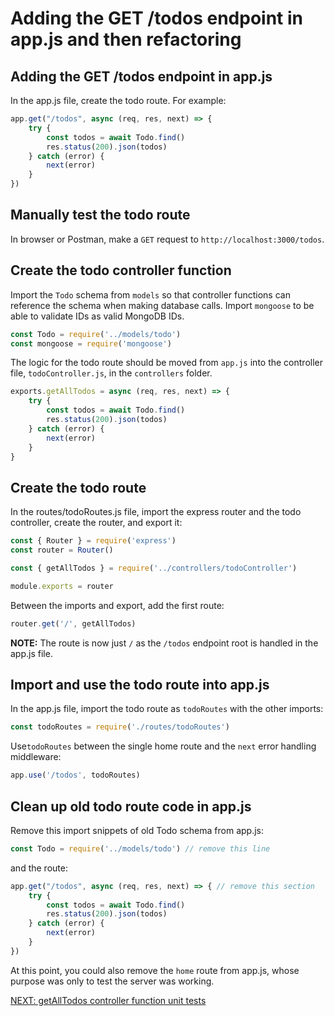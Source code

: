 # Adding the GET /todos endpoint in app.js and then refactoring

## Adding the GET /todos endpoint in app.js

In the app.js file, create the todo route. For example:
```javascript
app.get("/todos", async (req, res, next) => {
    try {
        const todos = await Todo.find()
        res.status(200).json(todos)
    } catch (error) {
        next(error)
    }
})
```

## Manually test the todo route

In browser or Postman, make a `GET` request to `http://localhost:3000/todos`.

## Create the todo controller function

Import the `Todo` schema from `models` so that controller functions can reference the schema when making database calls.
Import `mongoose` to be able to validate IDs as valid MongoDB IDs.

```javascript 
const Todo = require('../models/todo')
const mongoose = require('mongoose')
```

The logic for the todo route should be moved from `app.js` into the controller file, `todoController.js`, in the `controllers` folder.
```javascript
exports.getAllTodos = async (req, res, next) => {
    try {
        const todos = await Todo.find()
        res.status(200).json(todos)
    } catch (error) {
        next(error)
    }
}
```

## Create the todo route

In the routes/todoRoutes.js file, import the express router and the todo controller, create the router, and export it:
```javascript
const { Router } = require('express')
const router = Router()

const { getAllTodos } = require('../controllers/todoController')

module.exports = router
```

Between the imports and export, add the first route:
```javascript
router.get('/', getAllTodos)
```

**NOTE:** The route is now just `/` as the `/todos` endpoint root is handled in the app.js file.

## Import and use the todo route into app.js

In the app.js file, import the todo route as `todoRoutes` with the other imports:
```javascript
const todoRoutes = require('./routes/todoRoutes')
```

Use`todoRoutes` between the single home route and the `next` error handling middleware:
```javascript
app.use('/todos', todoRoutes)
```

## Clean up old todo route code in app.js

Remove this import snippets of old Todo schema from app.js:
```javascript
const Todo = require('../models/todo') // remove this line
```
and the route:
```javascript
app.get("/todos", async (req, res, next) => { // remove this section
    try {
        const todos = await Todo.find()
        res.status(200).json(todos)
    } catch (error) {
        next(error)
    }
})
```
At this point, you could also remove the `home` route from app.js, whose purpose was only to test the server was working.

[NEXT: getAllTodos controller function unit tests](10.getTodosControllerUnitTests.md)